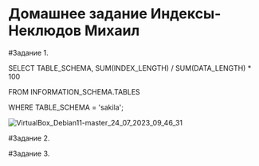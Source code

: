 # Домашнее задание Индексы-Неклюдов Михаил


#Задание 1.

SELECT TABLE_SCHEMA, SUM(INDEX_LENGTH) / SUM(DATA_LENGTH) * 100

FROM INFORMATION_SCHEMA.TABLES

WHERE TABLE_SCHEMA = 'sakila';

![VirtualBox_Debian11-master_24_07_2023_09_46_31](https://github.com/MikhailNeklyudov/hw_11-01/assets/130427747/9e7c3fa1-a2b8-4497-a6ea-df66b5027e12)



#Задание 2.


#Задание 3.



